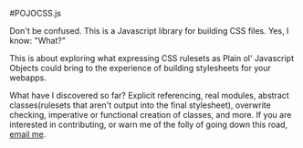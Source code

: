 #POJOCSS.js

Don't be confused.  This is a Javascript library for building CSS files.  Yes, I know:  "What?"

This is about exploring what expressing CSS rulesets as Plain ol' Javascript Objects could bring to the experience of building stylesheets for your webapps.

What have I discovered so far?  Explicit referencing, real modules, abstract classes(rulesets that aren't output into the final stylesheet), overwrite checking, imperative or functional creation of classes, and more.  If you are interested in contributing, or warn me of the folly of going down this road, [email me](mailto:anthony.bullard@gmail.com).